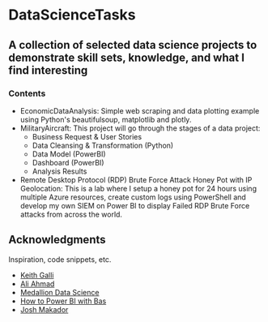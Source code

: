 # DataScienceTasks

## A collection of selected data science projects to demonstrate skill sets, knowledge, and what I find interesting
### Contents
- EconomicDataAnalysis: Simple web scraping and data plotting example using Python's beautifulsoup, matplotlib and plotly.
- MilitaryAircraft: This project will go through the stages of a data project:
  - Business Request & User Stories
  - Data Cleansing & Transformation (Python)
  - Data Model (PowerBI)
  - Dashboard (PowerBI)
  - Analysis Results
- Remote Desktop Protocol (RDP) Brute Force Attack Honey Pot with IP Geolocation: This is a lab where I setup a honey pot for 24 hours using multiple Azure resources, create custom logs using PowerShell and develop my own SIEM on Power BI to display Failed RDP Brute Force attacks from across the world.

## Acknowledgments

Inspiration, code snippets, etc.
* [Keith Galli](https://github.com/KeithGalli)
* [Ali Ahmad](https://www.youtube.com/c/AliAhmad1987)
* [Medallion Data Science](https://www.youtube.com/channel/UCxladMszXan-jfgzyeIMyvw/featured)
* [How to Power BI with Bas](https://www.youtube.com/c/HowtoPowerBI)
* [Josh Makador](https://www.youtube.com/c/JoshMadakor)